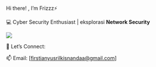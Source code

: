 Hi there! , I’m Frizzz⚡

💻 Cyber Security Enthusiast | eksplorasi  **Network Security**

<img src="https://sample-img.com">

📡 Let’s Connect:

  📫 Email: [firstianyusrilkisnandaa@gmail.com]

